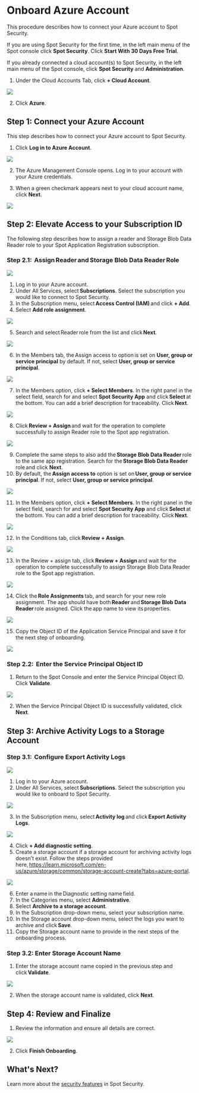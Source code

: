 # Onboard Azure Account

This procedure describes how to connect your Azure account to Spot Security.  

If you are using Spot Security for the first time, in the left main menu of the Spot console click **Spot Security**. Click **Start With 30 Days Free Trial**.  

If you already connected a cloud account(s) to Spot Security, in the left main menu of the Spot console, click **Spot Security** and **Administration**.  

1. Under the Cloud Accounts Tab, click **+ Cloud Account**.

<img src="/spot-security/_media/get-started-azure-1.png" />

2. Click **Azure**.

## Step 1: Connect your Azure Account

This step describes how to connect your Azure account to Spot Security.

1. Click **Log in to Azure Account**.

<img src="/spot-security/_media/get-started-azure-2.png" />

2. The Azure Management Console opens. Log in to your account with your Azure credentials.

3. When a green checkmark appears next to your cloud account name, click **Next**.

<img src="/spot-security/_media/get-started-azure-3.png" />

## Step 2:  Elevate Access to your Subscription ID

The following step describes how to assign a reader and Storage Blob Data Reader role to your Spot Application Registration subscription.  

### Step 2.1:  Assign Reader and Storage Blob Data Reader Role

<img src="/spot-security/_media/get-started-azure-4.png" />

1. Log in to your Azure account.
2. Under All Services, select **Subscriptions**. Select the subscription you would like to connect to Spot Security.
3. In the Subscription menu, select **Access Control (IAM)** and click **+ Add**.
4. Select **Add role assignment**.

<img src="/spot-security/_media/get-started-azure-5.png" />

5. Search and select Reader role from the list and click **Next**.

<img src="/spot-security/_media/get-started-azure-6.png" />

6. In the Members tab, the Assign access to option is set on **User, group or service principal** by default. If not, select **User, group or service principal**.  

<img src="/spot-security/_media/get-started-azure-7.png" />

7. In the Members option, click **+ Select Members**. In the right panel in the select field, search for and select **Spot Security App** and click **Select** at the bottom. You can add a brief description for traceability. Click **Next**.

<img src="/spot-security/_media/get-started-azure-8.png" />

8. Click **Review + Assign** and wait for the operation to complete successfully to assign Reader role to the Spot app registration.

<img src="/spot-security/_media/get-started-azure-9.png" />

9. Complete the same steps to also add the **Storage Blob Data Reader** role to the same app registration. Search for the **Storage Blob Data Reader** role and click **Next**.
10. By default, the **Assign access to** option is set on **User, group or service principal**. If not, select **User, group or service principal**.

<img src="/spot-security/_media/get-started-azure-10.png" />

11. In the Members option, click **+ Select Members**. In the right panel in the select field, search for and select **Spot Security App** and click **Select** at the bottom. You can add a brief description for traceability. Click **Next**.

<img src="/spot-security/_media/get-started-azure-11.png" />  

12. In the Conditions tab, click **Review + Assign**.

<img src="/spot-security/_media/get-started-azure-12.png" />

13. In the Review + assign tab, click **Review + Assign** and wait for the operation to complete successfully to assign Storage Blob Data Reader role to the Spot app registration.

<img src="/spot-security/_media/get-started-azure-13.png" />

14. Click the **Role Assignments** tab, and search for your new role assignment. The app should have both **Reader** and **Storage Blob Data Reader** role assigned. Click the app name to view its properties.

<img src="/spot-security/_media/get-started-azure-14.png" />

15. Copy the Object ID of the Application Service Principal and save it for the next step of onboarding.

<img src="/spot-security/_media/get-started-azure-15.png" />

### Step 2.2:  Enter the Service Principal Object ID

1. Return to the Spot Console and enter the Service Principal Object ID. Click **Validate**.

<img src="/spot-security/_media/get-started-azure-16.png" />

2. When the Service Principal Object ID is successfully validated, click **Next**.

## Step 3: Archive Activity Logs to a Storage Account

### Step 3.1:  Configure Export Activity Logs

<img src="/spot-security/_media/get-started-azure-17.png" />   

1. Log in to your Azure account.
2. Under All Services, select **Subscriptions**. Select the subscription you would like to onboard to Spot Security.

<img src="/spot-security/_media/get-started-azure-18.png" />   

3. In the Subscription menu, select **Activity log** and click **Export Activity Logs**.

<img src="/spot-security/_media/get-started-azure-19.png" />

4. Click **+ Add diagnostic setting**.
5. Create a storage account if a storage account for archiving activity logs doesn’t exist. Follow the steps provided here, https://learn.microsoft.com/en-us/azure/storage/common/storage-account-create?tabs=azure-portal.

<img src="/spot-security/_media/get-started-azure-20.png" />

6. Enter a name in the Diagnostic setting name field.  
7. In the Categories menu, select **Administrative**.   
8. Select **Archive to a storage account**.  
9. In the Subscription drop-down menu, select your subscription name.  
10. In the Storage account drop-down menu, select the logs you want to archive and click **Save**.
11. Copy the Storage account name to provide in the next steps of the onboarding process.  

### Step 3.2: Enter Storage Account Name

1. Enter the storage account name copied in the previous step and click **Validate**.

<img src="/spot-security/_media/get-started-azure-21.png" />

2. When the storage account name is validated, click **Next**.  

## Step 4: Review and Finalize

1. Review the information and ensure all details are correct.

<img src="/spot-security/_media/get-started-azure-22.png" />  

2. Click **Finish Onboarding**.

## What's Next? 

Learn more about the [security features](spot-security/features/) in Spot Security.

